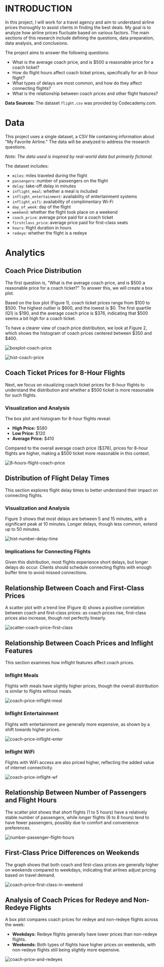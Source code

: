 # INTRODUCTION

In this project, I will work for a travel agency and aim to understand airline prices thoroughly to assist clients in finding the best deals. My goal is to analyze how airline prices fluctuate based on various factors. The main sections of this research include defining the questions, data preparation, data analysis, and conclusions.

The project aims to answer the following questions:
- What is the average coach price, and is \$500 a reasonable price for a coach ticket?
- How do flight hours affect coach ticket prices, specifically for an 8-hour flight?
- What types of delays are most common, and how do they affect connecting flights?
- What is the relationship between coach prices and other flight features?

**Data Sources:**
The dataset `flight.csv` was provided by Codecademy.com.

# Data

This project uses a single dataset, a CSV file containing information about "My Favorite Airline." The data will be analyzed to address the research questions.

*Note: The data used is inspired by real-world data but primarily fictional.*

The dataset includes:
- `miles`: miles traveled during the flight
- `passengers`: number of passengers on the flight
- `delay`: take-off delay in minutes
- `inflight_meal`: whether a meal is included
- `inflight_entertainment`: availability of entertainment systems
- `inflight_wifi`: availability of complimentary Wi-Fi
- `day_of_week`: day of the flight
- `weekend`: whether the flight took place on a weekend
- `coach_price`: average price paid for a coach ticket
- `firstclass_price`: average price paid for first-class seats
- `hours`: flight duration in hours
- `redeye`: whether the flight is a redeye

# Analytics
## Coach Price Distribution

The first question is, "What is the average coach price, and is \$500 a reasonable price for a coach ticket?" To answer this, we will create a box plot.

Based on the box plot (Figure 1), coach ticket prices range from \$100 to \$500. The highest outlier is \$600, and the lowest is \$0. The first quartile (Q1) is \$190, and the average coach price is \$376, indicating that \$500 seems a bit high for a coach ticket.

To have a clearer view of coach price distribution, we look at Figure 2, which shows the histogram of coach prices centered between \$350 and \$400.

![boxplot-coach-price](/img/figure1.png)

![hist-coach-price](/img/figure2.png)

## Coach Ticket Prices for 8-Hour Flights

Next, we focus on visualizing coach ticket prices for 8-hour flights to understand the distribution and whether a \$500 ticket is more reasonable for such flights.

### Visualization and Analysis

The box plot and histogram for 8-hour flights reveal:
- **High Price:** \$580
- **Low Price:** \$120
- **Average Price:** \$410

Compared to the overall average coach price (\$376), prices for 8-hour flights are higher, making a \$500 ticket more reasonable in this context.

![8-hours-flight-coach-price](/img/figure3.png)

## Distribution of Flight Delay Times

This section explores flight delay times to better understand their impact on connecting flights.

### Visualization and Analysis

Figure 3 shows that most delays are between 5 and 15 minutes, with a significant peak at 10 minutes. Longer delays, though less common, extend up to 50 minutes.

![hist-number-delay-time](/img/figure4.png)

### Implications for Connecting Flights

Given this distribution, most flights experience short delays, but longer delays do occur. Clients should schedule connecting flights with enough buffer time to avoid missed connections.

## Relationship Between Coach and First-Class Prices

A scatter plot with a trend line (Figure 4) shows a positive correlation between coach and first-class prices: as coach prices rise, first-class prices also increase, though not perfectly linearly.

![scatter-coach-price-first-class](/img/figure5.png)

## Relationship Between Coach Prices and Inflight Features

This section examines how inflight features affect coach prices.

### Inflight Meals

Flights with meals have slightly higher prices, though the overall distribution is similar to flights without meals.

![coach-price-inflight-meal](/img/figure6.png)

### Inflight Entertainment

Flights with entertainment are generally more expensive, as shown by a shift towards higher prices.

![coach-price-inflight-enter](/img/figure7.png)

### Inflight WiFi

Flights with WiFi access are also priced higher, reflecting the added value of internet connectivity.

![coach-price-inflight-wf](/img/figure8.png)

## Relationship Between Number of Passengers and Flight Hours

The scatter plot shows that short flights (1 to 5 hours) have a relatively stable number of passengers, while longer flights (6 to 8 hours) tend to have fewer passengers, possibly due to comfort and convenience preferences.

![number-passenger-flight-hours](/img/figure9.png)

## First-Class Price Differences on Weekends

The graph shows that both coach and first-class prices are generally higher on weekends compared to weekdays, indicating that airlines adjust pricing based on travel demand.

![coach-price-first-class-in-weekend](/img/figure10.png)

## Analysis of Coach Prices for Redeye and Non-Redeye Flights

A box plot compares coach prices for redeye and non-redeye flights across the week:

- **Weekdays:** Redeye flights generally have lower prices than non-redeye flights.
- **Weekends:** Both types of flights have higher prices on weekends, with non-redeye flights still being slightly more expensive.

![coach-price-and-redeyes](/img/figure11.png)
